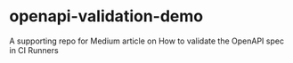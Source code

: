 # openapi-validation-demo
A supporting repo for Medium article on How to validate the OpenAPI spec in CI Runners
